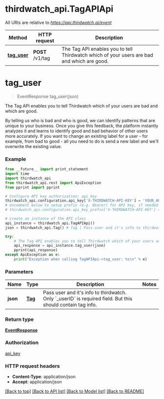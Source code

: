 # thirdwatch_api.TagAPIApi

All URIs are relative to *https://api.thirdwatch.ai/event*

Method | HTTP request | Description
------------- | ------------- | -------------
[**tag_user**](TagAPIApi.md#tag_user) | **POST** /v1/tag | The Tag API enables you to tell Thirdwatch which of your users are bad and which are good.


# **tag_user**
> EventResponse tag_user(json)

The Tag API enables you to tell Thirdwatch which of your users are bad and which are good.

By telling us who is bad and who is good, we can identify patterns that are unique to your business. Once you give this feedback, the platform instantly analyzes it and learns to identify good and bad behavior of other users more accurately. If you want to change an existing label for a user - for example, from bad to good - all you need to do is send a new label and we'll overwrite the existing value. 

### Example 
```python
from __future__ import print_statement
import time
import thirdwatch_api
from thirdwatch_api.rest import ApiException
from pprint import pprint

# Configure API key authorization: api_key
thirdwatch_api.configuration.api_key['X-THIRDWATCH-API-KEY'] = 'YOUR_API_KEY'
# Uncomment below to setup prefix (e.g. Bearer) for API key, if needed
# thirdwatch_api.configuration.api_key_prefix['X-THIRDWATCH-API-KEY'] = 'Bearer'

# create an instance of the API class
api_instance = thirdwatch_api.TagAPIApi()
json = thirdwatch_api.Tag() # Tag | Pass user and it's info to thirdwatch. Only `_userID` is required field. But this should contain tag info.

try: 
    # The Tag API enables you to tell Thirdwatch which of your users are bad and which are good.
    api_response = api_instance.tag_user(json)
    pprint(api_response)
except ApiException as e:
    print("Exception when calling TagAPIApi->tag_user: %s\n" % e)
```

### Parameters

Name | Type | Description  | Notes
------------- | ------------- | ------------- | -------------
 **json** | [**Tag**](Tag.md)| Pass user and it&#39;s info to thirdwatch. Only &#x60;_userID&#x60; is required field. But this should contain tag info. | 

### Return type

[**EventResponse**](EventResponse.md)

### Authorization

[api_key](../README.md#api_key)

### HTTP request headers

 - **Content-Type**: application/json
 - **Accept**: application/json

[[Back to top]](#) [[Back to API list]](../README.md#documentation-for-api-endpoints) [[Back to Model list]](../README.md#documentation-for-models) [[Back to README]](../README.md)

